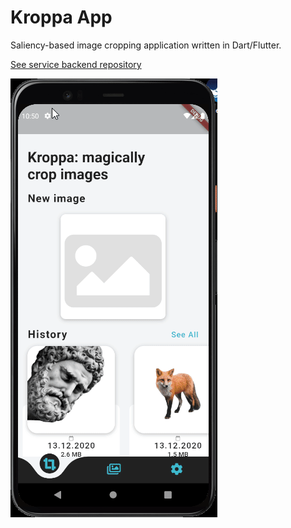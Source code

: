 # Kroppa App

Saliency-based image cropping application written in Dart/Flutter.

[See service backend repository](https://github.com/humanova/cropper-service)

![demo](media/demo.gif)